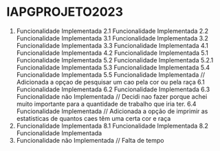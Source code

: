 # IAPGPROJETO2023

1. Funcionalidade Implementada
2.1 Funcionalidade Implementada
2.2 Funcionalidade Implementada
3.1 Funcionalidade Implementada
3.2 Funcionalidade Implementada
3.3 Funcionalidade Implementada
4.1 Funcionalidade Implementada
4.2 Funcionalidade Implementada
5.1 Funcionalidade Implementada
5.2 Funcionalidade Implementada
5.2.1 Funcionalidade Implementada
5.3 Funcionalidade Implementada
5.4 Funcionalidade Implementada
5.5 Funcionalidade Implementada // Adicionada a opçao de pesquisar um cao pela cor ou pela raça
6.1 Funcionalidade Implementada
6.2 Funcionalidade Implementada
6.3 Funcionalidade não Implementada // Decidi nao fazer porque achei muito importante para a quantidade de trabalho que iria ter.
6.4 Funcionalidade Implementada // Adicionada a opção de imprimir as estatisticas de quantos caes têm uma certa cor e raça
7. Funcionalidade Implementada
8.1 Funcionalidade Implementada
8.2 Funcionalidade Implementada
9. Funcionalidade não Implementada // Falta de tempo    
